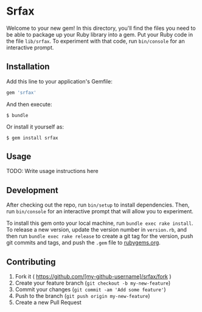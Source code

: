 # Srfax

Welcome to your new gem! In this directory, you'll find the files you need to be able to package up your Ruby library into a gem. Put your Ruby code in the file `lib/srfax`. To experiment with that code, run `bin/console` for an interactive prompt.

## Installation

Add this line to your application's Gemfile:

```ruby
gem 'srfax'
```

And then execute:

    $ bundle

Or install it yourself as:

    $ gem install srfax

## Usage

TODO: Write usage instructions here

## Development

After checking out the repo, run `bin/setup` to install dependencies. Then, run `bin/console` for an interactive prompt that will allow you to experiment.

To install this gem onto your local machine, run `bundle exec rake install`. To release a new version, update the version number in `version.rb`, and then run `bundle exec rake release` to create a git tag for the version, push git commits and tags, and push the `.gem` file to [rubygems.org](https://rubygems.org).

## Contributing

1. Fork it ( https://github.com/[my-github-username]/srfax/fork )
2. Create your feature branch (`git checkout -b my-new-feature`)
3. Commit your changes (`git commit -am 'Add some feature'`)
4. Push to the branch (`git push origin my-new-feature`)
5. Create a new Pull Request
